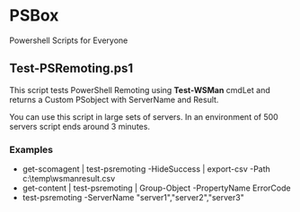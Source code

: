 # PSBox
Powershell Scripts for Everyone
## Test-PSRemoting.ps1
This script tests PowerShell Remoting using **Test-WSMan** cmdLet and returns a Custom PSobject with ServerName and Result.

You can use this script in large sets of servers. In an environment of 500 servers script ends around 3 minutes.
### Examples
+ get-scomagent | test-psremoting -HideSuccess | export-csv -Path c:\temp\wsmanresult.csv
+ get-content | test-psremoting | Group-Object -PropertyName ErrorCode
+ test-psremoting -ServerName "server1","server2","server3"
